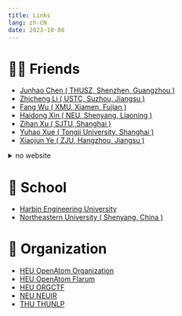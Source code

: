 ```yaml
---
title: Links
lang: zh-CN
date: 2023-10-08
---
```


# 👨‍🎓 Friends

- [Junhao Chen ( THUSZ, Shenzhen, Guangzhou )](http://cjh.asia/)
- [Zhicheng Li ( USTC, Suzhou, Jiangsu )](https://yao9e.cn)
- [Fang Wu ( XMU, Xiamen, Fujian )](https://wfloveiu.github.io/)
- [Haidong Xin ( NEU, Shenyang, Liaoning )](https://resume.kokomi0728.eu.org)
- [Zihan Xu ( SJTU, Shanghai )](https://codeforces.com/profile/YoungFrog)
- [Yuhao Xue ( Tongji University, Shanghai )](https://blog.csdn.net/xhyu61)
- [Xiaojun Ye ( ZJU, Hangzhou, Jiangsu )](https://scholar.google.com/citations?hl=zh-CN&user=BKMYsm4AAAAJ)

<details> <summary>no website</summary>
<li> Yian Chen ( HIT, Harbin, Heilongjiang)</li>
<li> Hao Fu ( HEU, Harbin, Heilongjiang)</li>
<li> Jinlin Hu ( ICT, Chinese Academy, Beijing )</li>
<li> Rui Huang ( USTC, Hefei, Anhui)</li>
<li> Xiang Li ( PKU, Beijing )</li>
<li> Jiaji Qin ( FDU, Shanghai )</li>
<li> Jice Sun ( XJTU, Xi'an, Shaanxi)</li>
<li> Jingbo Sun ( ICT，Chinese Academy, Beijing)</li>
<li> Hui Ouyang ( BUAA, Beijing)</li>
<li> Chunhao Yang ( ICT，Chinese Academy, Beijing )</li>
<li> Qingran Yang ( HIT, Harbin, Heilongjiang)</li>
<li> Xianyu Zhang ( HEU, Harbin, Heilongjiang )</li>
<li> Wentao Zhou ( NWPU, Xi'an, Shaanxi)</li>
<li> Zhitong Zhou ( SDU, Qingdao, Shandong)</li>
</details>

# 🏫 School

- [Harbin Engineering University](http://www.hrbeu.edu.cn)
- [Northeastern University ( Shenyang, China )](http://www.neu.edu.cn)

# 🏢 Organization

- [HEU OpenAtom Organization](https://heuwings.club/)
- [HEU OpenAtom Flarum](https://flarum.heuwings.club)
- [HEU ORGCTF](http://heuctf.cn:9080/)
- [NEU NEUIR](https://github.com/NEUIR)
- [THU THUNLP](https://nlp.csai.tsinghua.edu.cn/)